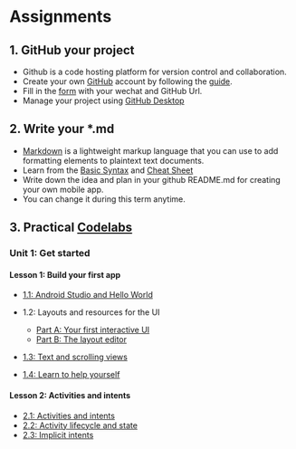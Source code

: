 # Assignments

## 1. GitHub your project
- Github is a code hosting platform for version control and collaboration.
- Create your own [GitHub](https://github.com/) account by following the [guide](https://guides.github.com/activities/hello-world/).
- Fill in the [form](https://docs.qq.com/sheet/DRmxJek93RFdTSHNX) with your wechat and GitHub Url.
- Manage your project using [GitHub Desktop](https://desktop.github.com/)

## 2. Write your *.md
- [Markdown](https://www.markdownguide.org/) is a lightweight markup language that you can use to add formatting elements to plaintext text documents. 
- Learn from the [Basic Syntax](https://www.markdownguide.org/basic-syntax/) and [Cheat Sheet](https://www.markdownguide.org/cheat-sheet/)
- Write down the idea and plan in your github README.md for creating your own mobile app.
- You can change it during this term anytime.

## 3. Practical [Codelabs](https://developer.android.com/courses/fundamentals-training/toc-v2)
### Unit 1: Get started
#### Lesson 1: Build your first app
- [1.1: Android Studio and Hello World](https://codelabs.developers.google.com/codelabs/android-training-hello-world/#0)
- 1.2: Layouts and resources for the UI
    - [Part A: Your first interactive UI](https://codelabs.developers.google.com/codelabs/android-training-layout-editor-part-a/)
    - [Part B: The layout editor](https://codelabs.developers.google.com/codelabs/android-training-layout-editor-part-b/)

- [1.3: Text and scrolling views](https://codelabs.developers.google.com/codelabs/android-training-text-and-scrolling-views/)

- [1.4: Learn to help yourself](https://codelabs.developers.google.com/codelabs/android-training-available-resources/)

#### Lesson 2: Activities and intents
- [2.1: Activities and intents](https://codelabs.developers.google.com/codelabs/android-training-create-an-activity/index.html)
- [2.2: Activity lifecycle and state](https://codelabs.developers.google.com/codelabs/android-training-activity-lifecycle-and-state/index.html)
- [2.3: Implicit intents](https://codelabs.developers.google.com/codelabs/android-training-activity-with-implicit-intent/index.html)
